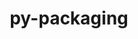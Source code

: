 ---
title: "py-packaging"
layout: cache
categories: [package, v0.18.1]
meta: {"versions": ["21.3"], "compilers": ["gcc@=7.3.1", "gcc@=7.5.0"], "oss": ["amzn2", "ubuntu18.04"], "platforms": ["linux"], "targets": ["aarch64", "graviton2", "x86_64", "x86_64_v3", "x86_64_v4"], "stacks": ["aws-isc", "aws-isc-aarch64", "data-vis-sdk", "e4s", "radiuss", "root"], "num_specs": 9, "num_specs_by_stack": {"aws-isc-aarch64": 2, "root": 9, "e4s": 2, "radiuss": 2, "data-vis-sdk": 1, "aws-isc": 2}}
spec_details: [{"hash": "wpdha3v6pnq27ruoa33lc2krnfo55rvq", "compiler": "gcc@=7.3.1", "versions": ["21.3"], "os": "amzn2", "platform": "linux", "target": "aarch64", "variants": [], "stacks": ["aws-isc-aarch64", "root"], "size": "-", "tarball": "https://binaries.spack.io/v0.18.1/build_cache/linux-amzn2-aarch64/gcc-7.3.1/py-packaging-21.3/linux-amzn2-aarch64-gcc-7.3.1-py-packaging-21.3-wpdha3v6pnq27ruoa33lc2krnfo55rvq.spack"}, {"hash": "z2mandsz74wd26dtfzjatjre7befc2vv", "compiler": "gcc@=7.5.0", "versions": ["21.3"], "os": "ubuntu18.04", "platform": "linux", "target": "x86_64", "variants": [], "stacks": ["e4s", "root"], "size": "-", "tarball": "https://binaries.spack.io/v0.18.1/build_cache/linux-ubuntu18.04-x86_64/gcc-7.5.0/py-packaging-21.3/linux-ubuntu18.04-x86_64-gcc-7.5.0-py-packaging-21.3-z2mandsz74wd26dtfzjatjre7befc2vv.spack"}, {"hash": "w7ssqycju33dwbu33ttbh6wzhzlhzlgx", "compiler": "gcc@=7.3.1", "versions": ["21.3"], "os": "amzn2", "platform": "linux", "target": "graviton2", "variants": [], "stacks": ["aws-isc-aarch64", "root"], "size": "-", "tarball": "https://binaries.spack.io/v0.18.1/build_cache/linux-amzn2-graviton2/gcc-7.3.1/py-packaging-21.3/linux-amzn2-graviton2-gcc-7.3.1-py-packaging-21.3-w7ssqycju33dwbu33ttbh6wzhzlhzlgx.spack"}, {"hash": "xgtt265ssquihv53eqm46dkf2r53ruc6", "compiler": "gcc@=7.5.0", "versions": ["21.3"], "os": "ubuntu18.04", "platform": "linux", "target": "x86_64", "variants": [], "stacks": ["radiuss", "root"], "size": "-", "tarball": "https://binaries.spack.io/v0.18.1/build_cache/linux-ubuntu18.04-x86_64/gcc-7.5.0/py-packaging-21.3/linux-ubuntu18.04-x86_64-gcc-7.5.0-py-packaging-21.3-xgtt265ssquihv53eqm46dkf2r53ruc6.spack"}, {"hash": "rjlypmwqdjy2q26if7wpzgfkgsizvcit", "compiler": "gcc@=7.5.0", "versions": ["21.3"], "os": "ubuntu18.04", "platform": "linux", "target": "x86_64", "variants": [], "stacks": ["radiuss", "root"], "size": "-", "tarball": "https://binaries.spack.io/v0.18.1/build_cache/linux-ubuntu18.04-x86_64/gcc-7.5.0/py-packaging-21.3/linux-ubuntu18.04-x86_64-gcc-7.5.0-py-packaging-21.3-rjlypmwqdjy2q26if7wpzgfkgsizvcit.spack"}, {"hash": "wlzjzkbet5vz5n3ruq37kjufubgq6fzl", "compiler": "gcc@=7.5.0", "versions": ["21.3"], "os": "ubuntu18.04", "platform": "linux", "target": "x86_64", "variants": [], "stacks": ["e4s", "root"], "size": "-", "tarball": "https://binaries.spack.io/v0.18.1/build_cache/linux-ubuntu18.04-x86_64/gcc-7.5.0/py-packaging-21.3/linux-ubuntu18.04-x86_64-gcc-7.5.0-py-packaging-21.3-wlzjzkbet5vz5n3ruq37kjufubgq6fzl.spack"}, {"hash": "fl6wmps3ilmlti4yfyvhzov7efoz7554", "compiler": "gcc@=7.5.0", "versions": ["21.3"], "os": "ubuntu18.04", "platform": "linux", "target": "x86_64", "variants": [], "stacks": ["data-vis-sdk", "root"], "size": "-", "tarball": "https://binaries.spack.io/v0.18.1/build_cache/linux-ubuntu18.04-x86_64/gcc-7.5.0/py-packaging-21.3/linux-ubuntu18.04-x86_64-gcc-7.5.0-py-packaging-21.3-fl6wmps3ilmlti4yfyvhzov7efoz7554.spack"}, {"hash": "g3usp26tivysx72khvx4x6uer24pxvod", "compiler": "gcc@=7.3.1", "versions": ["21.3"], "os": "amzn2", "platform": "linux", "target": "x86_64_v3", "variants": [], "stacks": ["root", "aws-isc"], "size": "-", "tarball": "https://binaries.spack.io/v0.18.1/build_cache/linux-amzn2-x86_64_v3/gcc-7.3.1/py-packaging-21.3/linux-amzn2-x86_64_v3-gcc-7.3.1-py-packaging-21.3-g3usp26tivysx72khvx4x6uer24pxvod.spack"}, {"hash": "qnmgx7oooktqxtvn67h2xrljh4ltur73", "compiler": "gcc@=7.3.1", "versions": ["21.3"], "os": "amzn2", "platform": "linux", "target": "x86_64_v4", "variants": [], "stacks": ["root", "aws-isc"], "size": "-", "tarball": "https://binaries.spack.io/v0.18.1/build_cache/linux-amzn2-x86_64_v4/gcc-7.3.1/py-packaging-21.3/linux-amzn2-x86_64_v4-gcc-7.3.1-py-packaging-21.3-qnmgx7oooktqxtvn67h2xrljh4ltur73.spack"}]
---